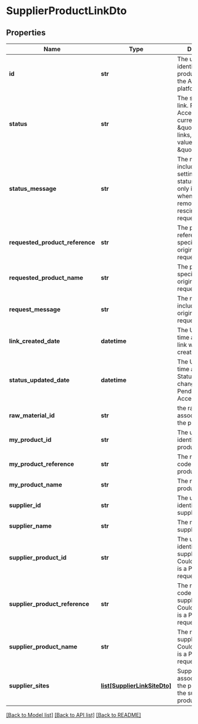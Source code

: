 # SupplierProductLinkDto

## Properties
Name | Type | Description | Notes
------------ | ------------- | ------------- | -------------
**id** | **str** | The unique identifier of the product link within the Authenticate platform | [optional] 
**status** | **str** | The status of this link. Pending and Accepted are current \&quot;Active\&quot; links, any other value is no longer \&quot;Active\&quot; | [optional] 
**status_message** | **str** | The message included when setting the current status. Generally only included when rejecting, removing or rescinding a link request | [optional] 
**requested_product_reference** | **str** | The product reference code specified in the original link request | [optional] 
**requested_product_name** | **str** | The product name specified in the original link request | [optional] 
**request_message** | **str** | The message included in the original link request | [optional] 
**link_created_date** | **datetime** | The UTC date and time at which the link was initially created | [optional] 
**status_updated_date** | **datetime** | The UTC date and time at which the Status was changed (e.g. from Pending to Accepted) | [optional] 
**raw_material_id** | **str** | the raw material associated with the product link | [optional] 
**my_product_id** | **str** | The unique identifier of my product. | [optional] 
**my_product_reference** | **str** | The reference code of my product. | [optional] 
**my_product_name** | **str** | The name of my product. | [optional] 
**supplier_id** | **str** | The unique identifier of the supplier company. | [optional] 
**supplier_name** | **str** | The name of the supplier company | [optional] 
**supplier_product_id** | **str** | The unique identifier of the supplier&#x27;s product. Could be null if this is a Pending link request | [optional] 
**supplier_product_reference** | **str** | The reference code of the supplier&#x27;s product. Could be null if this is a Pending link request | [optional] 
**supplier_product_name** | **str** | The name of the supplier&#x27;s product. Could be null if this is a Pending link request | [optional] 
**supplier_sites** | [**list[SupplierLinkSiteDto]**](SupplierLinkSiteDto.md) | Supplier sites associated with the production of the supplied product | [optional] 

[[Back to Model list]](../README.md#documentation-for-models) [[Back to API list]](../README.md#documentation-for-api-endpoints) [[Back to README]](../README.md)

